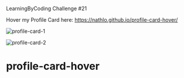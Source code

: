 LearningByCoding Challenge #21

Hover my Profile Card here: https://nathlo.github.io/profile-card-hover/

![profile-card-1](https://user-images.githubusercontent.com/39729374/156647237-103714b0-ef8a-42d5-825f-ae235788b67f.png)

![profile-card-2](https://user-images.githubusercontent.com/39729374/156647247-5c9affe1-607d-487f-8239-24ff4f2a3eba.png)

# profile-card-hover
